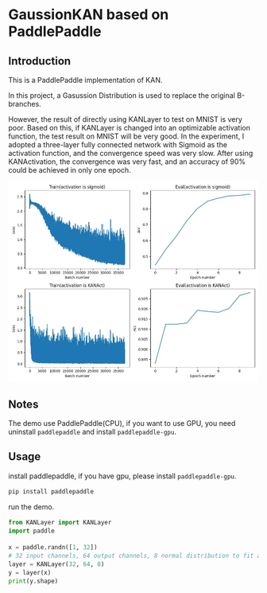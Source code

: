 # GaussionKAN based on PaddlePaddle
## Introduction
This is a PaddlePaddle implementation of KAN.

In this project, a Gasussion Distribution is used to replace the original B-branches.

However, the result of directly using KANLayer to test on MNIST is very poor. Based on this, if KANLayer is changed into an optimizable activation function, the test result on MNIST will be very good. In the experiment, I adopted a three-layer fully connected network with Sigmoid as the activation function, and the convergence speed was very slow. After using KANActivation, the convergence was very fast, and an accuracy of 90% could be achieved in only one epoch.

![](networks_performance.jpg)


## Notes
The demo use PaddlePaddle(CPU), if you want to use GPU, you need uninstall `paddlepaddle` and install `paddlepaddle-gpu`.

## Usage
install paddlepaddle, if you have gpu, please install `paddlepaddle-gpu`.
```bash
pip install paddlepaddle
```

run the demo.
```python
from KANLayer import KANLayer
import paddle

x = paddle.randn([1, 32])
# 32 input channels, 64 output channels, 8 normal distribution to fit a polynomial
layer = KANLayer(32, 64, 8)
y = layer(x)
print(y.shape)
```
